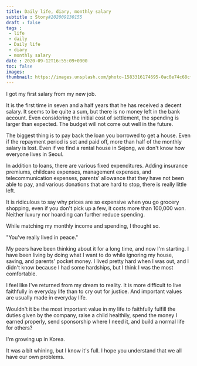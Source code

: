```yaml
---
title: Daily life, diary, monthly salary
subtitle : Story#202009130155
draft : false
tags :
 - life
 - daily
 - Daily life
 - diary
 - monthly salary
date : 2020-09-12T16:55:09+0900
toc: false
images: 
thumbnail: https://images.unsplash.com/photo-1583316174695-0ac0e74c68cf?ixlib=rb-1.2.1&q=80&fm=jpg&crop=entropy&cs=tinysrgb&w=1080&fit=max&ixid=eyJhcHBfaWQiOjE1NTU0OX0
---
```


I got my first salary from my new job.  

It is the first time in seven and a half years that he has received a decent salary. It seems to be quite a sum, but there is no money left in the bank account. Even considering the initial cost of settlement, the spending is larger than expected. The budget will not come out well in the future.  

The biggest thing is to pay back the loan you borrowed to get a house. Even if the repayment period is set and paid off, more than half of the monthly salary is lost. Even if we find a rental house in Sejong, we don't know how everyone lives in Seoul.  

In addition to loans, there are various fixed expenditures. Adding insurance premiums, childcare expenses, management expenses, and telecommunication expenses, parents' allowance that they have not been able to pay, and various donations that are hard to stop, there is really little left.  

It is ridiculous to say why prices are so expensive when you go grocery shopping, even if you don't pick up a few, it costs more than 100,000 won. Neither luxury nor hoarding can further reduce spending.  

While matching my monthly income and spending, I thought so.  

"You've really lived in peace."  

My peers have been thinking about it for a long time, and now I'm starting. I have been living by doing what I want to do while ignoring my house, saving, and parents' pocket money. I lived pretty hard when I was out, and I didn't know because I had some hardships, but I think I was the most comfortable.  

I feel like I've returned from my dream to reality. It is more difficult to live faithfully in everyday life than to cry out for justice. And important values are usually made in everyday life.  

Wouldn't it be the most important value in my life to faithfully fulfill the duties given by the company, raise a child healthily, spend the money I earned properly, send sponsorship where I need it, and build a normal life for others?  

I'm growing up in Korea.  

It was a bit whining, but I know it's full. I hope you understand that we all have our own problems.  

